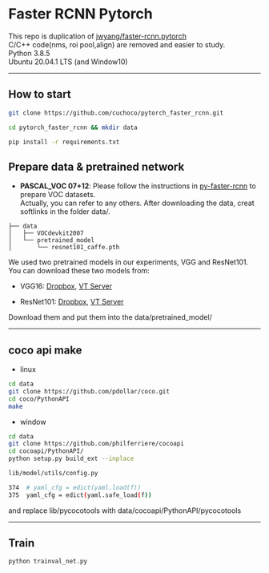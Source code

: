 Faster RCNN Pytorch
=======
This repo is duplication of [jwyang/faster-rcnn.pytorch](https://github.com/jwyang/faster-rcnn.pytorch)    
C/C++ code(nms, roi pool,align) are removed and easier to study.   
Python 3.8.5   
Ubuntu 20.04.1 LTS (and Window10)

***
## How to start

```bash
git clone https://github.com/cuchoco/pytorch_faster_rcnn.git

cd pytorch_faster_rcnn && mkdir data

pip install -r requirements.txt
```

## Prepare data & pretrained network

* **PASCAL_VOC 07+12**: Please follow the instructions in [py-faster-rcnn](https://github.com/rbgirshick/py-faster-rcnn#beyond-the-demo-installation-for-training-and-testing-models) to prepare VOC datasets.  
Actually, you can refer to any others. After downloading the data, creat softlinks in the folder data/.

```
├── data
│   ├── VOCdevkit2007
│   └── pretrained_model
│       └── resnet101_caffe.pth
```

We used two pretrained models in our experiments, VGG and ResNet101.   
You can download these two models from:

* VGG16: [Dropbox](https://www.dropbox.com/s/s3brpk0bdq60nyb/vgg16_caffe.pth?dl=0), [VT Server](https://filebox.ece.vt.edu/~jw2yang/faster-rcnn/pretrained-base-models/vgg16_caffe.pth)

* ResNet101: [Dropbox](https://www.dropbox.com/s/iev3tkbz5wyyuz9/resnet101_caffe.pth?dl=0), [VT Server](https://filebox.ece.vt.edu/~jw2yang/faster-rcnn/pretrained-base-models/resnet101_caffe.pth)

Download them and put them into the data/pretrained_model/

---
## coco api make
- linux
```bash
cd data
git clone https://github.com/pdollar/coco.git 
cd coco/PythonAPI
make
```

- window
```bash
cd data
git clone https://github.com/philferriere/cocoapi
cd cocoapi/PythonAPI/
python setup.py build_ext --inplace

lib/model/utils/config.py

374  # yaml_cfg = edict(yaml.load(f))
375  yaml_cfg = edict(yaml.safe_load(f))
```
and replace lib/pycocotools with data/cocoapi/PythonAPI/pycocotools

---
## Train

```bash
python trainval_net.py 
```
